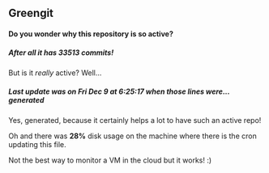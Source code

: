 ## Greengit

#### Do you wonder why this repository is so active?

##### After all it has 33513 commits!

But is it *really* active? Well...

##### Last update was on Fri Dec 9 at 6:25:17 when those lines were... generated

Yes, generated, because it certainly helps a lot to have such an active repo!

Oh and there was **28%** disk usage on the machine
where there is the cron updating this file.

Not the best way to monitor a VM in the cloud but it works! :)
